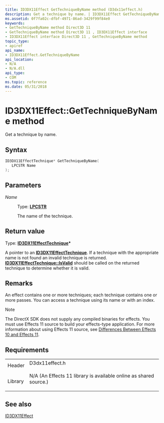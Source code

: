 ```yaml
---
title: ID3DX11Effect GetTechniqueByName method (D3dx11effect.h)
description: Get a technique by name. | ID3DX11Effect GetTechniqueByName method (D3dx11effect.h)
ms.assetid: 0f7fa02c-dfbf-4971-86ad-3429f99f84e0
keywords:
- GetTechniqueByName method Direct3D 11
- GetTechniqueByName method Direct3D 11 , ID3DX11Effect interface
- ID3DX11Effect interface Direct3D 11 , GetTechniqueByName method
topic_type:
- apiref
api_name:
- ID3DX11Effect.GetTechniqueByName
api_location:
- N/A
- N/A.dll
api_type:
- COM
ms.topic: reference
ms.date: 05/31/2018
---
```


# ID3DX11Effect::GetTechniqueByName method

Get a technique by name.

## Syntax


```C++
ID3DX11EffectTechnique* GetTechniqueByName(
   LPCSTR Name
);
```



## Parameters

<dl> <dt>

*Name* 
</dt> <dd>

Type: **[**LPCSTR**](/windows/desktop/WinProg/windows-data-types)**

The name of the technique.

</dd> </dl>

## Return value

Type: **[**ID3DX11EffectTechnique**](id3dx11effecttechnique.md)\***

A pointer to an [**ID3DX11EffectTechnique**](id3dx11effecttechnique.md). If a technique with the appropriate name is not found an invalid technique is returned. [**ID3DX11EffectTechnique::IsValid**](id3dx11effecttechnique-isvalid.md) should be called on the returned technique to determine whether it is valid.

## Remarks

An effect contains one or more techniques; each technique contains one or more passes. You can access a technique using its name or with an index.

> [!Note]  
> The DirectX SDK does not supply any compiled binaries for effects. You must use Effects 11 source to build your effects-type application. For more information about using Effects 11 source, see [Differences Between Effects 10 and Effects 11](d3d11-graphics-programming-guide-effects-differences.md).

 

## Requirements



|                    |                                                                                                                                              |
|--------------------|----------------------------------------------------------------------------------------------------------------------------------------------|
| Header<br/>  | <dl> <dt>D3dx11effect.h</dt> </dl>                                                    |
| Library<br/> | <dl> <dt>N/A (An Effects 11 library is available online as shared source.)</dt> </dl> |



## See also

<dl> <dt>

[ID3DX11Effect](id3dx11effect.md)
</dt> </dl>

 


